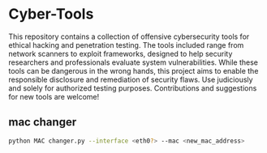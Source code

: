 # Cyber-Tools
This repository contains a collection of offensive cybersecurity tools for ethical hacking and penetration testing. The tools included range from network scanners to exploit frameworks, designed to help security researchers and professionals evaluate system vulnerabilities. While these tools can be dangerous in the wrong hands, this project aims to enable the responsible disclosure and remediation of security flaws. Use judiciously and solely for authorized testing purposes. Contributions and suggestions for new tools are welcome!

## mac changer 

```bash
python MAC changer.py --interface <eth0?> --mac <new_mac_address>
```

